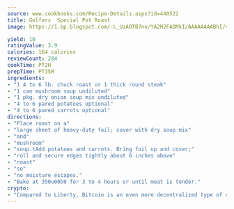 ```yaml
---
source: www.cookbooks.com/Recipe-Details.aspx?id=440522
title: Golfers  Special Pot Roast
image: https://1.bp.blogspot.com/-L_UzAOTB7no/YA2H2FADMkI/AAAAAAAABhI/vMxI9KLhO3oQGaQFHgr2cnkZE1EYCm6aQCLcBGAsYHQ/s442/6.png

yield: 10
ratingValue: 3.9
calories: 164 calories
reviewCount: 284
cookTime: PT2H
prepTime: PT35M
ingredients:
- "1 4 to 6 lb. chuck roast or 1 thick round steak"
- "1 can mushroom soup undiluted"
- "1 pkg. dry onion soup mix undiluted"
- "4 to 6 pared potatoes optional"
- "4 to 6 pared carrots optional"
directions:
- "Place roast on a"
- "large sheet of heavy-duty foil; cover with dry soup mix"
- "and"
- "mushroom"
- "soup.tAdd potatoes and carrots. Bring foil up and cover;"
- "roll and secure edges tightly about 6 inches above"
- "roast"
- "so"
- "no moisture escapes."
- "Bake at 350u00b0 for 3 to 4 hours or until meat is tender."
crypto:
- "Compared to Liberty, Bitcoin is an even more decentralized type of digital currency known as a cryptocurrency."
---
```

